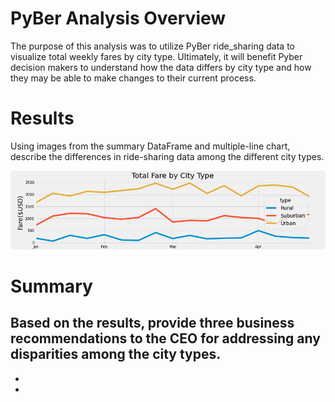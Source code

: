 # PyBer Analysis Overview

The purpose of this analysis was to utilize PyBer ride_sharing data to visualize total weekly fares by city type. Ultimately, it will benefit Pyber decision makers to understand how the data differs by city type and how they may be able to make changes to their current process.

# Results

Using images from the summary DataFrame and multiple-line chart, describe the differences in ride-sharing data among the different city types.

!["Total Fare by City Type"](Resources/analysis/PyBerfig.png)

# Summary
Based on the results, provide three business recommendations to the CEO for addressing any disparities among the city types.
 - 
 - 
 - 